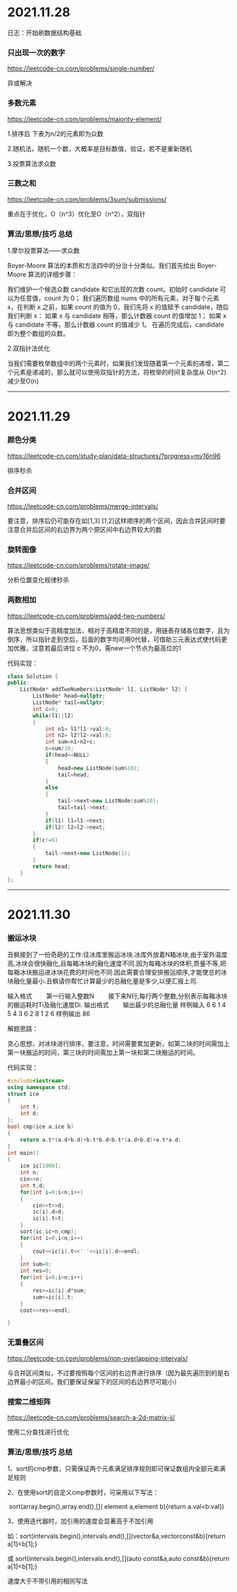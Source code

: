 # 2021.11.28

日志：开始刷数据结构基础

### 只出现一次的数字

https://leetcode-cn.com/problems/single-number/

异或解决

### 多数元素

https://leetcode-cn.com/problems/majority-element/

1.排序后 下表为n/2的元素即为众数

2.随机法，随机一个数，大概率是目标数值，验证，若不是重新随机

3.投票算法求众数

### 三数之和

https://leetcode-cn.com/problems/3sum/submissions/

重点在于优化，O（n^3）优化至O（n^2），双指针

### 算法/思想/技巧 总结

1.摩尔投票算法——求众数

Boyer-Moore 算法的本质和方法四中的分治十分类似。我们首先给出 Boyer-Moore 算法的详细步骤：

我们维护一个候选众数 candidate 和它出现的次数 count。初始时 candidate 可以为任意值，count 为 0；
我们遍历数组 nums 中的所有元素，对于每个元素 x，在判断 x 之前，如果 count 的值为 0，我们先将 x 的值赋予 candidate，随后我们判断 x：
如果 x 与 candidate 相等，那么计数器 count 的值增加 1；
如果 x 与 candidate 不等，那么计数器 count 的值减少 1。
在遍历完成后，candidate 即为整个数组的众数。

2.双指针法优化

当我们需要枚举数组中的两个元素时，如果我们发现随着第一个元素的递增，第二个元素是递减的，那么就可以使用双指针的方法，将枚举的时间复杂度从 O(n^2)减少至O(n)



--------------------------------

# 2021.11.29

### 颜色分类

https://leetcode-cn.com/study-plan/data-structures/?progress=my16n96

排序秒杀

### 合并区间

https://leetcode-cn.com/problems/merge-intervals/

要注意，排序后仍可能存在如[1,3] [1,2]这样顺序的两个区间，因此合并区间时要注意合并后区间的右边界为两个原区间中右边界较大的数

### 旋转图像

https://leetcode-cn.com/problems/rotate-image/

分析位置变化规律秒杀

### 两数相加

https://leetcode-cn.com/problems/add-two-numbers/

算法思想类似于高精度加法，相对于高精度不同的是，用链表存储各位数字，且为倒序，所以指针走到空后，后面的数字均可用0代替，可借助三元表达式使代码更加优雅，注意若最后进位 c 不为0，需new一个节点为最高位的1

代码实现：

```c++
class Solution {
public:
    ListNode* addTwoNumbers(ListNode* l1, ListNode* l2) {
        ListNode* head=nullptr;
        ListNode* tail=nullptr;
        int c=0;
        while(l1||l2)
        {
            int n1= l1?l1->val:0;
            int n2= l2?l2->val:0;
            int sum=n1+n2+c;
            c=sum/10;
            if(head==NULL)
            {
                head=new ListNode(sum%10);
                tail=head;
            }
            else
            {
                tail->next=new ListNode(sum%10);
                tail=tail->next;
            }
            if(l1) l1=l1->next;
            if(l2) l2=l2->next;
        }
        if(c!=0)
        {
            tail->next=new ListNode(1);
        }
        return head;
    }
};
```



-----------------

# 2021.11.30

### 搬运冰块

丑枫接到了一份奇葩的工作:往冰库里搬运冰块.冰库外放着N箱冰块,由于室外温度高,冰块会很快融化,且每箱冰块的融化速度不同.因为每箱冰块的体积,质量不等,把每箱冰块搬运进冰块花费的时间也不同.因此需要合理安排搬运顺序,才能使总的冰块融化量最小.丑枫请你帮忙计算最少的总融化量是多少,以便汇报上司.

输入格式
　　第一行输入整数N
　　接下来N行,每行两个整数,分别表示每箱冰块的搬运耗时Ti及融化速度Di.
输出格式
　　输出最少的总融化量
样例输入
6
6 1
4 5
4 3
6 2
8 1
2 6
样例输出
86

解题思路：

贪心思想，对冰块进行排序，要注意，时间需要累加更新，如第二块的时间需加上第一块搬运的时间，第三块的时间需加上第一块和第二块搬运的时间。

代码实现：

```c++
#include<iostream>
using namespace std;
struct ice
{
    int t;
    int d;
};
bool cmp(ice a,ice b)
{
    return a.t*(a.d+b.d)+b.t*b.d<b.t*(a.d+b.d)+a.t*a.d;
}
int main()
{
    ice ic[1000];
    int n;
    cin>>n;
    int t,d;
    for(int i=0;i<n;i++)
    {
        cin>>t>>d;
        ic[i].d=d;
        ic[i].t=t;
    }
    sort(ic,ic+n,cmp);
    for(int i=0;i<n;i++)
    {
        cout<<ic[i].t<<' '<<ic[i].d<<endl;
    }
    int sum=0;
    int res=0;
    for(int i=0;i<n;i++)
    {
        res+=ic[i].d*sum;
        sum+=ic[i].t;
    }
    cout<<res<<endl;

}
```

### 无重叠区间

https://leetcode-cn.com/problems/non-overlapping-intervals/

与合并区间类似，不过要按照每个区间的右边界进行排序（因为最先遍历到的是右边界最小的区间，我们要保证保留下的区间的右边界尽可能小）

### 搜索二维矩阵

https://leetcode-cn.com/problems/search-a-2d-matrix-ii/

使用二分查找进行优化

### 算法/思想/技巧 总结

1、sort的cmp参数，只需保证两个元素满足排序规则即可保证数组内全部元素满足规则

2、在使用sort的自定义cmp参数时，可采用以下写法：

​	sort(array.begin(),array.end(),[]\( element a,element b){return a.val<b.val})

3、使用迭代器时，加引用的速度会显著高于不加引用

​	如：sort(intervals.begin(),intervals.end(),[]\(vector<int>&a,vector<int>const&b){return a[1]<b[1];}

或 sort(intervals.begin(),intervals.end(),[]\(auto const&a,auto const&b){return a[1]<b[1];}

速度大于不带引用的相同写法
